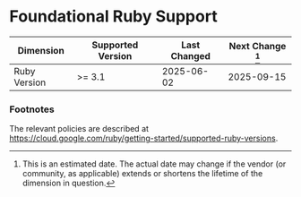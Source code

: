 
# Foundational Ruby Support

| Dimension       | Supported Version | Last Changed | Next Change [^next-change] |
|-----------------|-------------------|--------------|----------------------------|
| Ruby Version    | >= 3.1            | 2025-06-02   | 2025-09-15                 |

[^next-change]: This is an estimated date. The actual date may change if the
vendor (or community, as applicable) extends or shortens the lifetime of the
dimension in question.

### Footnotes

The relevant policies are described at https://cloud.google.com/ruby/getting-started/supported-ruby-versions.
